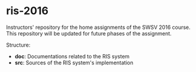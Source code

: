 # ris-2016
Instructors' repository for the home assignments of the SWSV 2016 course. This repository will be updated for future phases of the assignment.

Structure:
- **doc**: Documentations related to the RIS system 
- **src**: Sources of the RIS system's implementation
